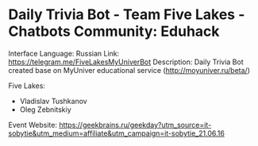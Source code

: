 # Daily Trivia Bot - Team Five Lakes - Chatbots Community: Eduhack 

Interface Language: Russian
Link: https://telegram.me/FiveLakesMyUniverBot
Description: Daily Trivia Bot created base on MyUniver educational service (http://moyuniver.ru/beta/)

Five Lakes:
- Vladislav Tushkanov
- Oleg Zebnitskiy

Event Website:
https://geekbrains.ru/geekday?utm_source=it-sobytie&utm_medium=affiliate&utm_campaign=it-sobytie_21.06.16
